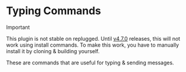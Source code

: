 # Typing Commands

> [!IMPORTANT]
> This plugin is not stable on replugged. Until [v4.7.0](https://github.com/replugged-org/replugged/milestone/10) releases, this will not work using install commands. To make this work, you have to manually install it by cloning & building yourself.

These are commands that are useful for typing & sending messages.
